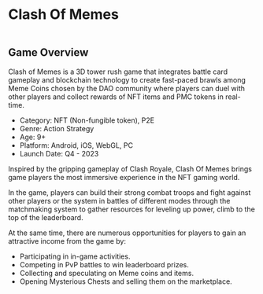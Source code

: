 # Clash Of Memes

<figure><img src="../.gitbook/assets/gang.png" alt=""><figcaption></figcaption></figure>

## Game Overview

Clash of Memes is a 3D tower rush game that integrates battle card gameplay and blockchain technology to create fast-paced brawls among Meme Coins chosen by the DAO community where players can duel with other players and collect rewards of NFT items and PMC tokens in real-time.&#x20;

* Category: NFT (Non-fungible token), P2E&#x20;
* Genre: Action Strategy
* Age: 9+&#x20;
* Platform: Android, iOS, WebGL, PC&#x20;
* Launch Date: Q4 - 2023

Inspired by the gripping gameplay of Clash Royale, Clash Of Memes brings game players the most immersive experience in the NFT gaming world.

In the game, players can build their strong combat troops and fight against other players or the system in battles of different modes through the matchmaking system to gather resources for leveling up power, climb to the top of the leaderboard.&#x20;

At the same time, there are numerous opportunities for players to gain an attractive income from the game by:&#x20;

* Participating in in-game activities.
* Competing in PvP battles to win leaderboard prizes.&#x20;
* Collecting and speculating on Meme coins and items.&#x20;
* Opening Mysterious Chests and selling them on the marketplace.

##
